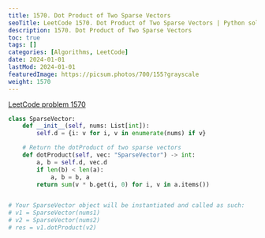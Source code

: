 ```yaml
---
title: 1570. Dot Product of Two Sparse Vectors
seoTitle: LeetCode 1570. Dot Product of Two Sparse Vectors | Python solution and explanation
description: 1570. Dot Product of Two Sparse Vectors
toc: true
tags: []
categories: [Algorithms, LeetCode]
date: 2024-01-01
lastMod: 2024-01-01
featuredImage: https://picsum.photos/700/155?grayscale
weight: 1570
---
```


[LeetCode problem 1570](https://leetcode.com/problems/dot-product-of-two-sparse-vectors/)

```python
class SparseVector:
    def __init__(self, nums: List[int]):
        self.d = {i: v for i, v in enumerate(nums) if v}

    # Return the dotProduct of two sparse vectors
    def dotProduct(self, vec: "SparseVector") -> int:
        a, b = self.d, vec.d
        if len(b) < len(a):
            a, b = b, a
        return sum(v * b.get(i, 0) for i, v in a.items())


# Your SparseVector object will be instantiated and called as such:
# v1 = SparseVector(nums1)
# v2 = SparseVector(nums2)
# res = v1.dotProduct(v2)

```
